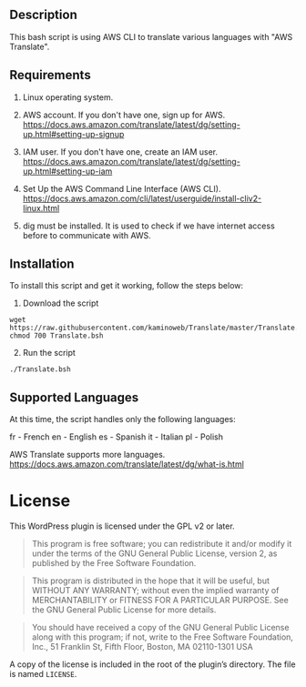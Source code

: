 ## Description

This bash script is using AWS CLI to translate various languages with "AWS Translate".

## Requirements

1. Linux operating system.
2. AWS account. If you don't have one, sign up for AWS.  
<https://docs.aws.amazon.com/translate/latest/dg/setting-up.html#setting-up-signup>

3. IAM user. If you don't have one, create an IAM user.  
<https://docs.aws.amazon.com/translate/latest/dg/setting-up.html#setting-up-iam>

4. Set Up the AWS Command Line Interface (AWS CLI).  
<https://docs.aws.amazon.com/cli/latest/userguide/install-cliv2-linux.html>

5. dig must be installed. It is used to check if we have internet access before to communicate with AWS. 

## Installation

To install this script and get it working, follow the steps below:

1. Download the script 
```
wget https://raw.githubusercontent.com/kaminoweb/Translate/master/Translate.bsh
chmod 700 Translate.bsh
```
2. Run the script
```
./Translate.bsh
```

## Supported Languages

At this time, the script handles only the following languages:

fr - French
en - English
es - Spanish
it - Italian
pl - Polish

AWS Translate supports more languages.  
<https://docs.aws.amazon.com/translate/latest/dg/what-is.html>

# License

This WordPress plugin is licensed under the GPL v2 or later.

> This program is free software; you can redistribute it and/or modify it under the terms of the GNU General Public License, version 2, as published by the Free Software Foundation.

> This program is distributed in the hope that it will be useful, but WITHOUT ANY WARRANTY; without even the implied warranty of MERCHANTABILITY or FITNESS FOR A PARTICULAR PURPOSE. See the GNU General Public License for more details.

> You should have received a copy of the GNU General Public License along with this program; if not, write to the Free Software Foundation, Inc., 51 Franklin St, Fifth Floor, Boston, MA 02110-1301 USA

A copy of the license is included in the root of the plugin’s directory. The file is named `LICENSE`.


